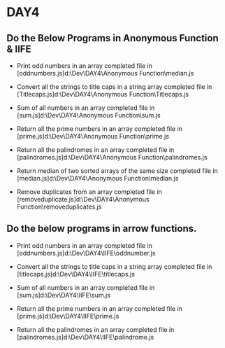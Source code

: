 # DAY4

## Do the Below Programs in Anonymous Function & IIFE
  
  * Print odd numbers in an array
    completed file in [oddnumbers.js]d:\Dev\DAY4\Anonymous Function\median.js
  
  * Convert all the strings to title caps in a string array
    completed file in [Titlecaps.js]d:\Dev\DAY4\Anonymous Function\Titlecaps.js
  
  * Sum of all numbers in an array
     completed file in [sum.js]d:\Dev\DAY4\Anonymous Function\sum.js
  
  * Return all the prime numbers in an array
     completed file in [prime.js]d:\Dev\DAY4\Anonymous Function\prime.js   
  
  * Return all the palindromes in an array
      completed file in [palindromes.js]d:\Dev\DAY4\Anonymous Function\palindromes.js
  
  * Return median of two sorted arrays of the same size
     completed file in [median.js]d:\Dev\DAY4\Anonymous Function\median.js
  
  * Remove duplicates from an array
     completed file in [removeduplicate.js]d:\Dev\DAY4\Anonymous Function\removeduplicates.js
  
## Do the below programs in arrow functions.
  
  * Print odd numbers in an array
    completed file in [oddnumbers.js]d:\Dev\DAY4\IIFE\oddnumber.js
  
  * Convert all the strings to title caps in a string array
    completed file in [titlecaps.js]d:\Dev\DAY4\IIFE\titlecaps.js
  
  * Sum of all numbers in an array
     completed file in [sum.js]d:\Dev\DAY4\IIFE\sum.js
  
  * Return all the prime numbers in an array
     completed file in [prime.js]d:\Dev\DAY4\IIFE\prime.js
  
  * Return all the palindromes in an array
      completed file in [palindromes.js]d:\Dev\DAY4\IIFE\palindrome.js